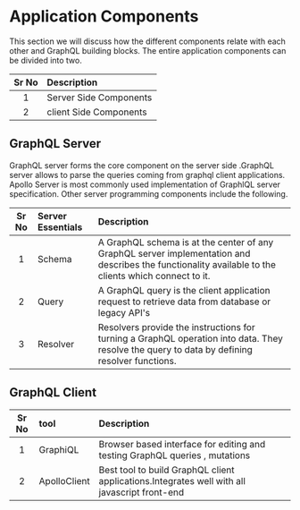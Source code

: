 # Application Components

This section we will discuss how the different components relate with each other and GraphQL building blocks. The entire application components can be divided into two.

|Sr No |  Description              |
|:----:|:--------------------------|
| 1    | Server Side Components    |
| 2    | client Side Components    |

## GraphQL Server  

  GraphQL server forms the core component on the server side .GraphQL server allows to parse the queries coming from graphql client applications. Apollo Server is most commonly used implementation of GraphlQL server specification. Other server programming components include the following.

|Sr No |  Server Essentials   | Description
|:----:|:-------------|:---------------------------
| 1    | Schema| A GraphQL schema is at the center of any GraphQL server implementation and describes the functionality available to the clients which connect to it.
| 2    | Query | A GraphQL query is the client application request to retrieve data from database or legacy API's
| 3    | Resolver|Resolvers provide the instructions for turning a GraphQL operation into data. They resolve the query to data by defining resolver functions.

## GraphQL Client

|Sr No |  tool              | Description
|:----:|:-------------------|:-----------
| 1    | GraphiQL | Browser based interface for editing and testing GraphQL queries , mutations
| 2    | ApolloClient| Best tool to build GraphQL client applications.Integrates well with all javascript front-end